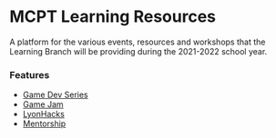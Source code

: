 # MCPT Learning Resources

A platform for the various events, resources and workshops that the Learning Branch will be providing during the 2021-2022 school year.

### Features

* [Game Dev Series](https://learning.mcpt.ca/game-dev/)
* [Game Jam](https://learning.mcpt.ca/game-jam/)
* [LyonHacks](https://learning.mcpt.ca/lyon-hacks/)
* [Mentorship](https://learning.mcpt.ca/mentorship/)
